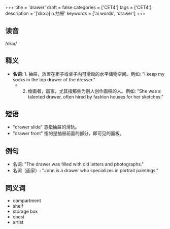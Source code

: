 +++
title = 'drawer'
draft = false
categories = ['CET4']
tags = ['CET4']
description = '[ˈdrɔːə] n.抽屉'
keywords = ['ai words', 'drawer']
+++

## 读音
/drər/

## 释义
- **名词**: 1. 抽屉，放置在柜子或桌子内可滑动的水平储物空间。例如: "I keep my socks in the top drawer of the dresser."
   - 2. 绘画者，画家，尤其指那些为别人创作画稿的人。例如: "She was a talented drawer, often hired by fashion houses for her sketches."

## 短语
- "drawer slide" 意指抽屉的滑轨。
- "drawer front" 指的是抽屉前面的部分，即可见的面板。

## 例句
- 名词: "The drawer was filled with old letters and photographs."
- 名词（画家）: "John is a drawer who specializes in portrait paintings."

## 同义词
- compartment
- shelf
- storage box
- chest
- artist
